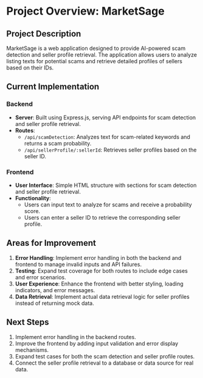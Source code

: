 # Project Overview: MarketSage

## Project Description
MarketSage is a web application designed to provide AI-powered scam detection and seller profile retrieval. The application allows users to analyze listing texts for potential scams and retrieve detailed profiles of sellers based on their IDs.

## Current Implementation
### Backend
- **Server**: Built using Express.js, serving API endpoints for scam detection and seller profile retrieval.
- **Routes**:
  - `/api/scamDetection`: Analyzes text for scam-related keywords and returns a scam probability.
  - `/api/sellerProfile/:sellerId`: Retrieves seller profiles based on the seller ID.

### Frontend
- **User Interface**: Simple HTML structure with sections for scam detection and seller profile retrieval.
- **Functionality**: 
  - Users can input text to analyze for scams and receive a probability score.
  - Users can enter a seller ID to retrieve the corresponding seller profile.

## Areas for Improvement
1. **Error Handling**: Implement error handling in both the backend and frontend to manage invalid inputs and API failures.
2. **Testing**: Expand test coverage for both routes to include edge cases and error scenarios.
3. **User Experience**: Enhance the frontend with better styling, loading indicators, and error messages.
4. **Data Retrieval**: Implement actual data retrieval logic for seller profiles instead of returning mock data.

## Next Steps
1. Implement error handling in the backend routes.
2. Improve the frontend by adding input validation and error display mechanisms.
3. Expand test cases for both the scam detection and seller profile routes.
4. Connect the seller profile retrieval to a database or data source for real data.
